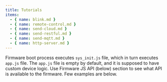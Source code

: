 ```yaml
---
title: Tutorials
items:
  - { name: blink.md }
  - { name: remote-control.md }
  - { name: send-cloud.md }
  - { name: send-restful.md }
  - { name: send-mqtt.md }
  - { name: http-server.md }
---
```


Firmware boot process executes `sys_init.js` file, which in turn executes
`app.js` file. The `app.js` file is empty by default, and it is supposed to
have custom device logic. Use Firmware JS API (below) section to see what
API is available to the firmware. Few examples are below.
